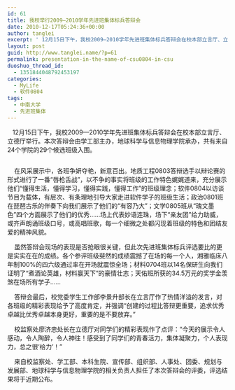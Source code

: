 ```yaml
---
id: 61
title: 我校举行2009—2010学年先进班集体标兵答辩会
date: 2010-12-17T05:24:36+00:00
author: tanglei
excerpt: ' 12月15日下午，我校2009—2010学年先进班集体标兵答辩会在校本部立言厅、立德厅举行。本次答辩会由学工部主办，地球科学与信息物理学院承办，共有来自24个学院的29个候选班级入围。 '
layout: post
guid: http://www.tanglei.name/?p=61
permalink: presentation-in-the-name-of-csu0804-in-csu
duoshuo_thread_id:
  - 1351844048792453197
categories:
  - MyLife
  - 软件0804
tags:
  - 中南大学
  - 先进班集体
---
```

   12月15日下午，我校2009—2010学年先进班集体标兵答辩会在校本部立言厅、立德厅举行。本次答辩会由学工部主办，地球科学与信息物理学院承办，共有来自24个学院的29个候选班级入围。 

<img src="http://news.its.csu.edu.cn/Common/Editor/UploadFile/2010121791453701.jpg" border="0" alt="" />
  
    在风采展示中，各班争妍夺艳，新意百出。地质工程0803答辩选手以辩论赛的形式进行了一番“唇枪舌战”，以不争的事实将班级的工作特色娓娓道来，充分展示他们“懂得生活，懂得学习，懂得实践，懂得工作”的班级理念；软件0804以访谈节目为载体，有层次、有条理地引导大家走进软件学子的班级生活；政治0801班在琵琶古乐的伴奏下向我们展示了他们的“有容乃大”；文学0805班从“瑰文墨色”四个方面展示了他们的优秀……场上代表妙语连珠，场下“亲友团”给力助威，或齐声朗诵班级口号，或高唱班歌，每一个细微之处都闪现着班级的特色和团结友爱的精神风貌。 
  
    虽然答辩会现场的表现是否抢眼很关键，但此次先进班集体标兵评选要比的更是实实在在的成绩。各个参评班级斐然的成绩震撼了在场的每一个人，湘雅临床八年制100%的四六级通过率在开场就震惊全场；材料0704班以14名保研生向我们证明了“煮酒论英雄，材料赢天下”的豪情壮志；天佑班所获的34.5万元的奖学金羡煞在场所有学子……  
  
    答辩会最后，校党委学生工作部李景升部长在立言厅作了热情洋溢的发言，对各班级的精彩表现给予了高度肯定，并强调“创建的过程比答辩更重要，追求优秀卓越比优秀卓越本身更好，重要的是不要放弃。”       

    校监察处廖济忠处长在立德厅对同学们的精彩表现作了点评：“今天的展示令人感动，令人陶醉，令人神往！感受到了同学们的青春活力，集体凝聚力，个人表现力，总之很‘给力’！”
  
    来自校监察处、学工部、本科生院、宣传部、组织部、人事处、团委、规划与发展部、地球科学与信息物理学院的相关负责人担任了本次答辩会的评委，评选结果将于近期公布。

